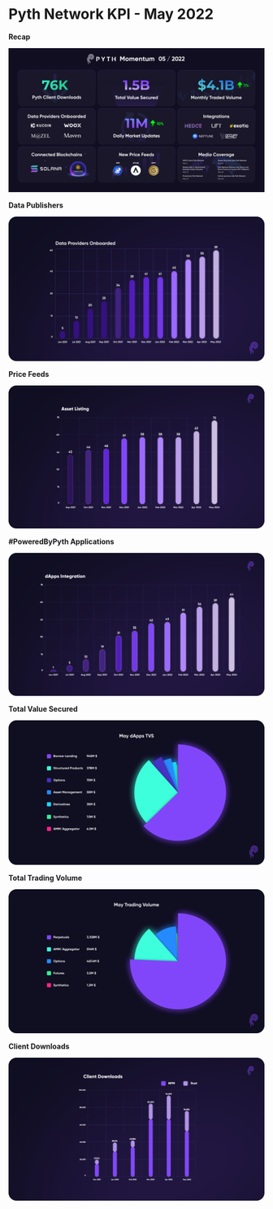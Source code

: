 # Pyth Network KPI - May 2022

**Recap**

![End of Month _ May-22 v2 (1).jpg](../../.gitbook/assets/kpi/may-22/End_of_Month___May-22_v2_(1).jpg)

**Data Publishers**

![publishers.png](../../.gitbook/assets/kpi/may-22/Data.png)

**Price Feeds**

![pricefeeds.png](../../.gitbook/assets/kpi/may-22/PriceFeeds.png)

**#PoweredByPyth Applications**

![dapps.png](../../.gitbook/assets/kpi/may-22/dAppIntegration.png)

**Total Value Secured**

![TVS.png](../../.gitbook/assets/kpi/may-22/MaydAppsTVS.png)

**Total Trading Volume**

![Trading.png](../../.gitbook/assets/kpi/may-22/MayTradingVolume.png)

**Client Downloads**

![Client Downloads Cumulative May.png](../../.gitbook/assets/kpi/may-22/Client_Downloads_Cumulative_May.png)